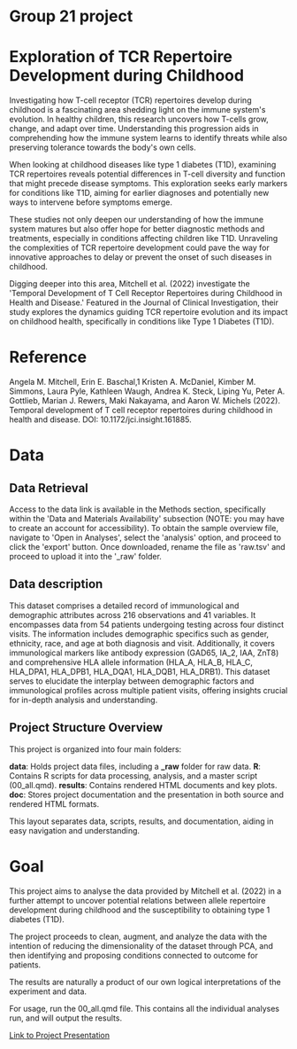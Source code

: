 # Group 21 project

# Exploration of TCR Repertoire Development during Childhood

Investigating how T-cell receptor (TCR) repertoires develop during childhood is a fascinating area shedding light on the immune system's evolution. In healthy children, this research uncovers how T-cells grow, change, and adapt over time. Understanding this progression aids in comprehending how the immune system learns to identify threats while also preserving tolerance towards the body's own cells.

When looking at childhood diseases like type 1 diabetes (T1D), examining TCR repertoires reveals potential differences in T-cell diversity and function that might precede disease symptoms. This exploration seeks early markers for conditions like T1D, aiming for earlier diagnoses and potentially new ways to intervene before symptoms emerge.

These studies not only deepen our understanding of how the immune system matures but also offer hope for better diagnostic methods and treatments, especially in conditions affecting children like T1D. Unraveling the complexities of TCR repertoire development could pave the way for innovative approaches to delay or prevent the onset of such diseases in childhood.

Digging deeper into this area, Mitchell et al. (2022) investigate the 'Temporal Development of T Cell Receptor Repertoires during Childhood in Health and Disease.' Featured in the Journal of Clinical Investigation, their study explores the dynamics guiding TCR repertoire evolution and its impact on childhood health, specifically in conditions like Type 1 Diabetes (T1D).

# Reference

Angela M. Mitchell, Erin E. Baschal,1 Kristen A. McDaniel, Kimber M. Simmons, Laura Pyle, Kathleen Waugh, Andrea K. Steck, Liping Yu, Peter A. Gottlieb, Marian J. Rewers, Maki Nakayama, and Aaron W. Michels (2022). Temporal development of T cell receptor repertoires during childhood in health and disease. DOI: 10.1172/jci.insight.161885.

# Data

## Data Retrieval

Access to the data link is available in the Methods section, specifically within the 'Data and Materials Availability' subsection (NOTE: you may have to create an account for accessibility). To obtain the sample overview file, navigate to 'Open in Analyses', select the 'analysis' option, and proceed to click the 'export' button. Once downloaded, rename the file as 'raw.tsv' and proceed to upload it into the '\_raw' folder.

## Data description

This dataset comprises a detailed record of immunological and demographic attributes across 216 observations and 41 variables. It encompasses data from 54 patients undergoing testing across four distinct visits. The information includes demographic specifics such as gender, ethnicity, race, and age at both diagnosis and visit. Additionally, it covers immunological markers like antibody expression (GAD65, IA_2, IAA, ZnT8) and comprehensive HLA allele information (HLA_A, HLA_B, HLA_C, HLA_DPA1, HLA_DPB1, HLA_DQA1, HLA_DQB1, HLA_DRB1). This dataset serves to elucidate the interplay between demographic factors and immunological profiles across multiple patient visits, offering insights crucial for in-depth analysis and understanding.

## Project Structure Overview

This project is organized into four main folders:

**data**: Holds project data files, including a **_raw** folder for raw data.
**R**: Contains R scripts for data processing, analysis, and a master script (00_all.qmd).
**results**: Contains rendered HTML documents and key plots.
**doc**: Stores project documentation and the presentation in both source and rendered HTML formats.

This layout separates data, scripts, results, and documentation, aiding in easy navigation and understanding.

# Goal

This project aims to analyse the data provided by Mitchell et al. (2022) in a further attempt to uncover potential relations between allele repertoire development during childhood and the susceptibility to obtaining type 1 diabetes (T1D).

The project proceeds to clean, augment, and analyze the data with the intention of reducing the dimensionality of the dataset through PCA, and then identifying and proposing conditions connected to outcome for patients.

The results are naturally a product of our own logical interpretations of the experiment and data.

For usage, run the 00_all.qmd file. This contains all the individual analyses run, and will output the results.

[Link to Project Presentation](https://teaching.healthtech.dtu.dk/22100/rstudio1/files/projects/group_21_project/doc/presentation.html#)
